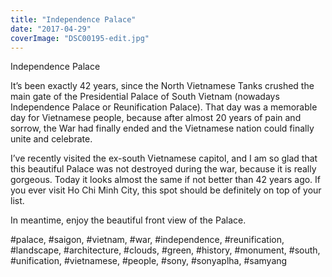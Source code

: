 ```yaml
---
title: "Independence Palace"
date: "2017-04-29"
coverImage: "DSC00195-edit.jpg"
---
```


Independence Palace

It’s been exactly 42 years, since the North Vietnamese Tanks crushed the main gate of the Presidential Palace of South Vietnam (nowadays Independence Palace or Reunification Palace). That day was a memorable day for Vietnamese people, because after almost 20 years of pain and sorrow, the War had finally ended and the Vietnamese nation could finally unite and celebrate.

I’ve recently visited the ex-south Vietnamese capitol, and I am so glad that this beautiful Palace was not destroyed during the war, because it is really gorgeous. Today it looks almost the same if not better than 42 years ago. If you ever visit Ho Chi Minh City, this spot should be definitely on top of your list.

In meantime, enjoy the beautiful front view of the Palace.

#palace, #saigon, #vietnam, #war, #independence, #reunification, #landscape, #architecture, #clouds, #green, #history, #monument, #south, #unification, #vietnamese, #people, #sony, #sonyaplha, #samyang
